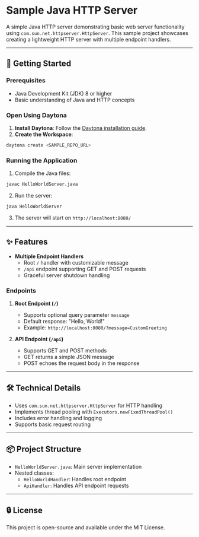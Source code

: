 # Sample Java HTTP Server

A simple Java HTTP server demonstrating basic web server functionality using `com.sun.net.httpserver.HttpServer`. This sample project showcases creating a lightweight HTTP server with multiple endpoint handlers.

---

## 🚀 Getting Started

### Prerequisites
- Java Development Kit (JDK) 8 or higher
- Basic understanding of Java and HTTP concepts

### Open Using Daytona 
1. **Install Daytona**: Follow the [Daytona installation guide](https://www.daytona.io/docs/installation/installation/). 
2. **Create the Workspace**: 
```bash
daytona create <SAMPLE_REPO_URL>
```

### Running the Application
1. Compile the Java files:
```bash
javac HelloWorldServer.java
```

2. Run the server:
```bash
java HelloWorldServer
```

3. The server will start on `http://localhost:8080/`

---

## ✨ Features

- **Multiple Endpoint Handlers**
  - Root `/` handler with customizable message
  - `/api` endpoint supporting GET and POST requests
  - Graceful server shutdown handling

### Endpoints

1. **Root Endpoint (`/`)**
   - Supports optional query parameter `message`
   - Default response: "Hello, World!"
   - Example: `http://localhost:8080/?message=CustomGreeting`

2. **API Endpoint (`/api`)**
   - Supports GET and POST methods
   - GET returns a simple JSON message
   - POST echoes the request body in the response

---

## 🛠 Technical Details

- Uses `com.sun.net.httpserver.HttpServer` for HTTP handling
- Implements thread pooling with `Executors.newFixedThreadPool()`
- Includes error handling and logging
- Supports basic request routing

---

## 📦 Project Structure

- `HelloWorldServer.java`: Main server implementation
- Nested classes:
  - `HelloWorldHandler`: Handles root endpoint
  - `ApiHandler`: Handles API endpoint requests

---

## 🔒 License

This project is open-source and available under the MIT License.
